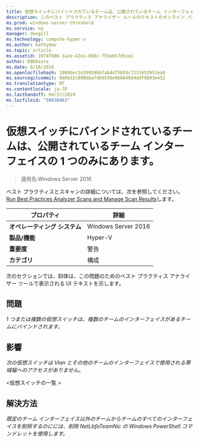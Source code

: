 ```yaml
---
title: 仮想スイッチにバインドされているチームは、公開されているチーム インターフェイスの 1 つのみにあります。
description: このベスト プラクティス アナライザー ルールのテキストのオンライン バージョン。
ms.prod: windows-server-threshold
ms.service: na
manager: dongill
ms.technology: compute-hyper-v
ms.author: kathydav
ms.topic: article
ms.assetid: 1074f086-1a2e-42e1-b58c-f55e657d5ce1
author: KBDAzure
ms.date: 8/16/2016
ms.openlocfilehash: 108bbec1439959bb7ab4475b59c7231653952ea8
ms.sourcegitcommit: 0d0b32c8986ba7db9536e0b8648d4ddf9b03e452
ms.translationtype: MT
ms.contentlocale: ja-JP
ms.lasthandoff: 04/17/2019
ms.locfileid: "59838463"
---
```

# <a name="a-team-bound-to-a-virtual-switch-should-only-have-one-exposed-team-interface"></a>仮想スイッチにバインドされているチームは、公開されているチーム インターフェイスの 1 つのみにあります。

>適用先:Windows Server 2016

ベスト プラクティスとスキャンの詳細については、次を参照してください。 [Run Best Practices Analyzer Scans and Manage Scan Results](https://go.microsoft.com/fwlink/p/?LinkID=223177)します。  
  
|プロパティ|詳細|
|-|-|  
|**オペレーティング システム**|Windows Server 2016|  
|**製品/機能**|Hyper-V|  
|**重要度**|警告|  
|**カテゴリ**|構成|  
  
次のセクションでは、斜体は、この問題のためのベスト プラクティス アナライザー ツールで表示される UI テキストを示します。  
  
## <a name="issue"></a>**問題**  
*1 つまたは複数の仮想スイッチは、複数のチームのインターフェイスがあるチームにバインドされます。*  
  
## <a name="impact"></a>**影響**  
*次の仮想スイッチは Vlan とその他のチームのインターフェイスで使用される帯域幅へのアクセスがありません。*  
  
\<仮想スイッチの一覧 >  
  
## <a name="resolution"></a>**解決方法**  
*既定のチーム インターフェイス以外のチームからチームのすべてのインターフェイスを削除するのにには、削除 NetLbfoTeamNic の Windows PowerShell コマンドレットを使用します。*  
  



